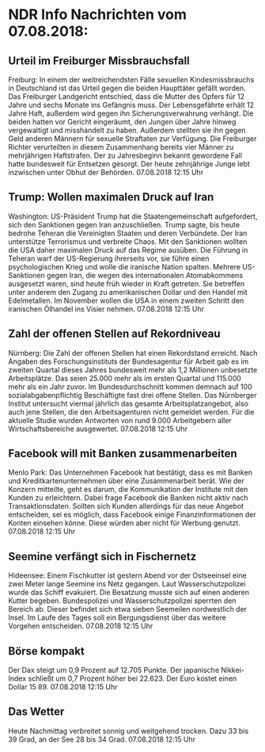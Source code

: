 # NDR Info Nachrichten vom 07.08.2018:


## Urteil im Freiburger Missbrauchsfall
Freiburg: In einem der weitreichendsten Fälle sexuellen Kindesmissbrauchs in Deutschland ist das Urteil gegen die beiden Haupttäter gefällt worden. Das Freiburger Landgericht entschied, dass die Mutter des Opfers für 12 Jahre und sechs Monate ins Gefängnis muss. Der Lebensgefährte erhält 12 Jahre Haft, außerdem wird gegen ihn Sicherungsverwahrung verhängt. Die beiden hatten vor Gericht eingeräumt, den Jungen über Jahre hinweg vergewaltigt und misshandelt zu haben. Außerdem stellten sie ihn gegen Geld anderen Männern für sexuelle Straftaten zur Verfügung. Die Freiburger Richter verurteilten in diesem Zusammenhang bereits vier Männer zu mehrjährigen Haftstrafen. Der zu Jahresbeginn bekannt gewordene Fall hatte bundesweit für Entsetzen gesorgt. Der heute zehnjährige Junge lebt inzwischen unter Obhut der Behörden. 07.08.2018 12:15 Uhr 

## Trump: Wollen maximalen Druck auf Iran
Washington:	US-Präsident Trump hat die Staatengemeinschaft aufgefordert, sich den Sanktionen gegen Iran anzuschließen. Trump sagte, bis heute bedrohe Teheran die Vereinigten Staaten und deren Verbündete. Der Iran unterstütze Terrorismus und verbreite Chaos. Mit den Sanktionen wollten die USA daher maximalen Druck auf das Regime ausüben. Die Führung in Teheran warf der US-Regierung ihrerseits vor, sie führe einen psychologischen Krieg und wolle die iranische Nation spalten. Mehrere US-Sanktionen gegen Iran, die wegen des internationalen Atomabkommens ausgesetzt waren, sind heute früh wieder in Kraft getreten. Sie betreffen unter anderem den Zugang zu amerikanischen Dollar und den Handel mit Edelmetallen. Im November wollen die USA in einem zweiten Schritt den iranischen Ölhandel ins Visier nehmen. 07.08.2018 12:15 Uhr 

## Zahl der offenen Stellen auf Rekordniveau
Nürnberg: Die Zahl der offenen Stellen hat einen Rekordstand erreicht. Nach Angaben des Forschungsinstituts der Bundesagentur für Arbeit gab es im zweiten Quartal dieses Jahres bundesweit mehr als 1,2 Millionen unbesetzte Arbeitsplätze. Das seien 25.000 mehr als im ersten Quartal und 115.000 mehr als ein Jahr zuvor. Im Bundesdurchschnitt kommen demnach auf 100 sozialabgabenpflichtig Beschäftigte fast drei offene Stellen. Das Nürnberger Institut untersucht viermal jährlich das gesamte Arbeitsplatzangebot, also auch jene Stellen, die den Arbeitsagenturen nicht gemeldet werden. Für die aktuelle Studie wurden Antworten von rund 9.000 Arbeitgebern aller Wirtschaftsbereiche ausgewertet. 07.08.2018 12:15 Uhr 

## Facebook will mit Banken zusammenarbeiten
Menlo Park:	Das Unternehmen Facebook hat bestätigt, dass es mit Banken und Kreditkartenunternehmen über eine Zusammenarbeit berät. Wie der Konzern mitteilte, geht es darum, die Kommunikation der Institute mit den Kunden zu erleichtern. Dabei frage Facebook die Banken nicht aktiv nach Transaktionsdaten. Sollten sich Kunden allerdings für das neue Angebot entscheiden, sei es möglich, dass Facebook einige Finanzinformationen der Konten einsehen könne. Diese würden aber nicht für Werbung genutzt. 07.08.2018 12:15 Uhr 

## Seemine verfängt sich in Fischernetz
Hideensee: Einem Fischkutter ist gestern Abend vor der Ostseeinsel eine zwei Meter lange Seemine ins Netz gegangen. Laut Wasserschutzpolizei wurde das Schiff evakuiert. Die Besatzung musste sich auf einen anderen Kutter begeben. Bundespolizei und Wasserschutzpolizei sperrten den Bereich ab. Dieser befindet sich etwa sieben Seemeilen nordwestlich der Insel. Im Laufe des Tages soll ein Bergungsdienst über das weitere Vorgehen entscheiden. 07.08.2018 12:15 Uhr 

## Börse kompakt
Der Dax steigt um 0,9 Prozent auf 12.705 Punkte. Der japanische Nikkei-Index schließt um 0,7 Prozent höher bei 22.623. Der Euro kostet einen Dollar 15 89. 07.08.2018 12:15 Uhr 

## Das Wetter
Heute Nachmittag verbreitet sonnig und weitgehend trocken. Dazu 33 bis 39 Grad, an der See 28 bis 34 Grad. 07.08.2018 12:15 Uhr 
